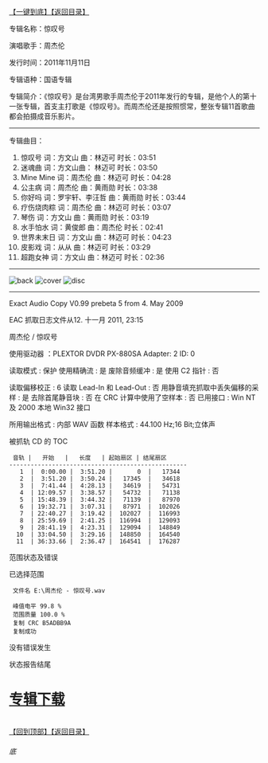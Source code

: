 [【一键到底】](#底)[【返回目录】](/README.md)

专辑名称：惊叹号

演唱歌手：周杰伦

发行时间：2011年11月11日

专辑语种：国语专辑

专辑简介：《惊叹号》是台湾男歌手周杰伦于2011年发行的专辑，是他个人的第十一张专辑，首支主打歌是《惊叹号》。而周杰伦还是按照惯常，整张专辑11首歌曲都会拍摄成音乐影片。

------------
专辑曲目：

1.	惊叹号	  词：方文山	  曲：林迈可	  时长：03:51
2.	迷魂曲	词：方文山曲：	林迈可	时长：03:50
3.	Mine Mine	词：周杰伦	曲：林迈可	时长：04:28
4.	公主病	词：周杰伦	曲：黄雨勋	时长：03:38
5.	你好吗	词：罗宇轩、李汪哲	曲：黄雨勋	时长：03:44
6.	疗伤烧肉粽	词：周杰伦	曲：林迈可	时长：03:07
7.	琴伤	词：方文山	曲：黄雨勋	时长：03:19
8.	水手怕水	词：黄俊郎	曲：周杰伦	时长：02:41
9.	世界未末日	词：方文山	曲：林迈可	时长：04:23
10.	皮影戏	词：从从	曲：林迈可	时长：03:29
11.	超跑女神	词：方文山	曲：林迈可	时长：02:36

------------
![back](https://image.acg.lol/file/2025/10/03/back09c6999eedbe33ab.jpg)
![cover](https://image.acg.lol/file/2025/10/03/covere724f6de1bbaf526.jpg)
![disc](https://image.acg.lol/file/2025/10/03/disc35a584a8be8c7fbe.jpg)

------------
Exact Audio Copy V0.99 prebeta 5 from 4. May 2009

EAC 抓取日志文件从12. 十一月 2011, 23:15

周杰伦 / 惊叹号

使用驱动器  ：PLEXTOR DVDR   PX-880SA   Adapter: 2  ID: 0

读取模式     : 保护
使用精确流   : 是
废除音频缓冲 : 是
使用 C2 指针 : 否

读取偏移校正                   : 6
读取 Lead-In 和 Lead-Out       : 否
用静音填充抓取中丢失偏移的采样 : 是
去除首尾静音块                 : 否
在 CRC 计算中使用了空样本      : 否
已用接口                       : Win NT 及 2000 本地 Win32 接口

所用输出格式 : 内部 WAV 函数
样本格式     : 44.100 Hz;16 Bit;立体声


被抓轨 CD 的 TOC

     音轨 |   开始   |   长度   | 起始扇区 | 结尾扇区 
    --------------------------------------------------
       1  |  0:00.00 |  3:51.20 |       0  |   17344  
       2  |  3:51.20 |  3:50.24 |   17345  |   34618  
       3  |  7:41.44 |  4:28.13 |   34619  |   54731  
       4  | 12:09.57 |  3:38.57 |   54732  |   71138  
       5  | 15:48.39 |  3:44.32 |   71139  |   87970  
       6  | 19:32.71 |  3:07.31 |   87971  |  102026  
       7  | 22:40.27 |  3:19.42 |  102027  |  116993  
       8  | 25:59.69 |  2:41.25 |  116994  |  129093  
       9  | 28:41.19 |  4:23.31 |  129094  |  148849  
      10  | 33:04.50 |  3:29.16 |  148850  |  164540  
      11  | 36:33.66 |  2:36.47 |  164541  |  176287  


范围状态及错误

已选择范围

     文件名 E:\周杰伦 - 惊叹号.wav

     峰值电平 99.8 %
     范围质量 100.0 %
     复制 CRC B5ADBB9A
     复制成功

没有错误发生

状态报告结尾

# [专辑下载]( https://474b.com/file/25713053-438080817)
<br>[【回到顶部】](#readme)[【返回目录】](/README.md)
###### 底
